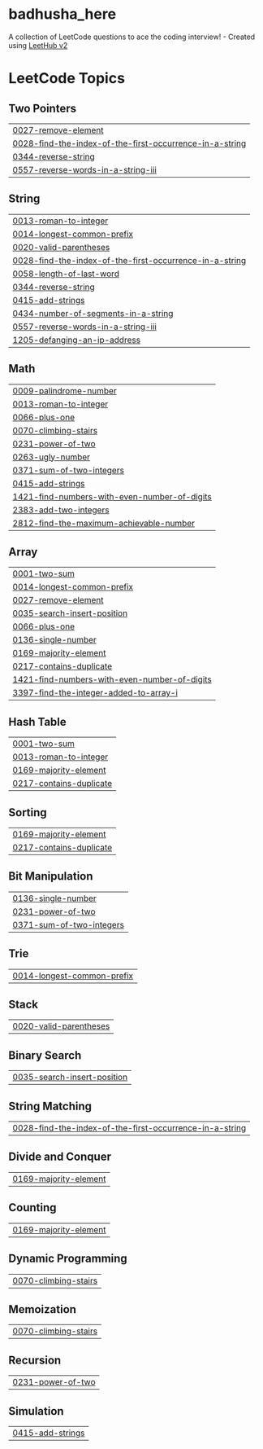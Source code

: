 # badhusha_here
A collection of LeetCode questions to ace the coding interview! - Created using [LeetHub v2](https://github.com/arunbhardwaj/LeetHub-2.0)

<!---LeetCode Topics Start-->
# LeetCode Topics
## Two Pointers
|  |
| ------- |
| [0027-remove-element](https://github.com/badhsha-here/badhusha_here/tree/master/0027-remove-element) |
| [0028-find-the-index-of-the-first-occurrence-in-a-string](https://github.com/badhsha-here/badhusha_here/tree/master/0028-find-the-index-of-the-first-occurrence-in-a-string) |
| [0344-reverse-string](https://github.com/badhsha-here/badhusha_here/tree/master/0344-reverse-string) |
| [0557-reverse-words-in-a-string-iii](https://github.com/badhsha-here/badhusha_here/tree/master/0557-reverse-words-in-a-string-iii) |
## String
|  |
| ------- |
| [0013-roman-to-integer](https://github.com/badhsha-here/badhusha_here/tree/master/0013-roman-to-integer) |
| [0014-longest-common-prefix](https://github.com/badhsha-here/badhusha_here/tree/master/0014-longest-common-prefix) |
| [0020-valid-parentheses](https://github.com/badhsha-here/badhusha_here/tree/master/0020-valid-parentheses) |
| [0028-find-the-index-of-the-first-occurrence-in-a-string](https://github.com/badhsha-here/badhusha_here/tree/master/0028-find-the-index-of-the-first-occurrence-in-a-string) |
| [0058-length-of-last-word](https://github.com/badhsha-here/badhusha_here/tree/master/0058-length-of-last-word) |
| [0344-reverse-string](https://github.com/badhsha-here/badhusha_here/tree/master/0344-reverse-string) |
| [0415-add-strings](https://github.com/badhsha-here/badhusha_here/tree/master/0415-add-strings) |
| [0434-number-of-segments-in-a-string](https://github.com/badhsha-here/badhusha_here/tree/master/0434-number-of-segments-in-a-string) |
| [0557-reverse-words-in-a-string-iii](https://github.com/badhsha-here/badhusha_here/tree/master/0557-reverse-words-in-a-string-iii) |
| [1205-defanging-an-ip-address](https://github.com/badhsha-here/badhusha_here/tree/master/1205-defanging-an-ip-address) |
## Math
|  |
| ------- |
| [0009-palindrome-number](https://github.com/badhsha-here/badhusha_here/tree/master/0009-palindrome-number) |
| [0013-roman-to-integer](https://github.com/badhsha-here/badhusha_here/tree/master/0013-roman-to-integer) |
| [0066-plus-one](https://github.com/badhsha-here/badhusha_here/tree/master/0066-plus-one) |
| [0070-climbing-stairs](https://github.com/badhsha-here/badhusha_here/tree/master/0070-climbing-stairs) |
| [0231-power-of-two](https://github.com/badhsha-here/badhusha_here/tree/master/0231-power-of-two) |
| [0263-ugly-number](https://github.com/badhsha-here/badhusha_here/tree/master/0263-ugly-number) |
| [0371-sum-of-two-integers](https://github.com/badhsha-here/badhusha_here/tree/master/0371-sum-of-two-integers) |
| [0415-add-strings](https://github.com/badhsha-here/badhusha_here/tree/master/0415-add-strings) |
| [1421-find-numbers-with-even-number-of-digits](https://github.com/badhsha-here/badhusha_here/tree/master/1421-find-numbers-with-even-number-of-digits) |
| [2383-add-two-integers](https://github.com/badhsha-here/badhusha_here/tree/master/2383-add-two-integers) |
| [2812-find-the-maximum-achievable-number](https://github.com/badhsha-here/badhusha_here/tree/master/2812-find-the-maximum-achievable-number) |
## Array
|  |
| ------- |
| [0001-two-sum](https://github.com/badhsha-here/badhusha_here/tree/master/0001-two-sum) |
| [0014-longest-common-prefix](https://github.com/badhsha-here/badhusha_here/tree/master/0014-longest-common-prefix) |
| [0027-remove-element](https://github.com/badhsha-here/badhusha_here/tree/master/0027-remove-element) |
| [0035-search-insert-position](https://github.com/badhsha-here/badhusha_here/tree/master/0035-search-insert-position) |
| [0066-plus-one](https://github.com/badhsha-here/badhusha_here/tree/master/0066-plus-one) |
| [0136-single-number](https://github.com/badhsha-here/badhusha_here/tree/master/0136-single-number) |
| [0169-majority-element](https://github.com/badhsha-here/badhusha_here/tree/master/0169-majority-element) |
| [0217-contains-duplicate](https://github.com/badhsha-here/badhusha_here/tree/master/0217-contains-duplicate) |
| [1421-find-numbers-with-even-number-of-digits](https://github.com/badhsha-here/badhusha_here/tree/master/1421-find-numbers-with-even-number-of-digits) |
| [3397-find-the-integer-added-to-array-i](https://github.com/badhsha-here/badhusha_here/tree/master/3397-find-the-integer-added-to-array-i) |
## Hash Table
|  |
| ------- |
| [0001-two-sum](https://github.com/badhsha-here/badhusha_here/tree/master/0001-two-sum) |
| [0013-roman-to-integer](https://github.com/badhsha-here/badhusha_here/tree/master/0013-roman-to-integer) |
| [0169-majority-element](https://github.com/badhsha-here/badhusha_here/tree/master/0169-majority-element) |
| [0217-contains-duplicate](https://github.com/badhsha-here/badhusha_here/tree/master/0217-contains-duplicate) |
## Sorting
|  |
| ------- |
| [0169-majority-element](https://github.com/badhsha-here/badhusha_here/tree/master/0169-majority-element) |
| [0217-contains-duplicate](https://github.com/badhsha-here/badhusha_here/tree/master/0217-contains-duplicate) |
## Bit Manipulation
|  |
| ------- |
| [0136-single-number](https://github.com/badhsha-here/badhusha_here/tree/master/0136-single-number) |
| [0231-power-of-two](https://github.com/badhsha-here/badhusha_here/tree/master/0231-power-of-two) |
| [0371-sum-of-two-integers](https://github.com/badhsha-here/badhusha_here/tree/master/0371-sum-of-two-integers) |
## Trie
|  |
| ------- |
| [0014-longest-common-prefix](https://github.com/badhsha-here/badhusha_here/tree/master/0014-longest-common-prefix) |
## Stack
|  |
| ------- |
| [0020-valid-parentheses](https://github.com/badhsha-here/badhusha_here/tree/master/0020-valid-parentheses) |
## Binary Search
|  |
| ------- |
| [0035-search-insert-position](https://github.com/badhsha-here/badhusha_here/tree/master/0035-search-insert-position) |
## String Matching
|  |
| ------- |
| [0028-find-the-index-of-the-first-occurrence-in-a-string](https://github.com/badhsha-here/badhusha_here/tree/master/0028-find-the-index-of-the-first-occurrence-in-a-string) |
## Divide and Conquer
|  |
| ------- |
| [0169-majority-element](https://github.com/badhsha-here/badhusha_here/tree/master/0169-majority-element) |
## Counting
|  |
| ------- |
| [0169-majority-element](https://github.com/badhsha-here/badhusha_here/tree/master/0169-majority-element) |
## Dynamic Programming
|  |
| ------- |
| [0070-climbing-stairs](https://github.com/badhsha-here/badhusha_here/tree/master/0070-climbing-stairs) |
## Memoization
|  |
| ------- |
| [0070-climbing-stairs](https://github.com/badhsha-here/badhusha_here/tree/master/0070-climbing-stairs) |
## Recursion
|  |
| ------- |
| [0231-power-of-two](https://github.com/badhsha-here/badhusha_here/tree/master/0231-power-of-two) |
## Simulation
|  |
| ------- |
| [0415-add-strings](https://github.com/badhsha-here/badhusha_here/tree/master/0415-add-strings) |
<!---LeetCode Topics End-->